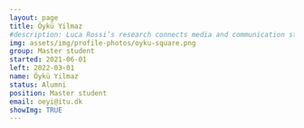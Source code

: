 ```yaml
---
layout: page
title: Öykü Yilmaz
#description: Luca Rossi’s research connects media and communication studies with computational approaches. He explores how digital technologies and social media impact complex social processes such as participation, activism, politics and, more recently, information propagation.
img: assets/img/profile-photos/oyku-square.png
group: Master student
started: 2021-06-01
left: 2022-03-01
name: Öykü Yilmaz
status: Alumni
position: Master student
email: oeyi@itu.dk
showImg: TRUE
---
```

